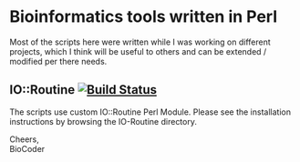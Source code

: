 Bioinformatics tools written in Perl 
====================================
Most of the scripts here were written while I was working on different projects, which I think will be useful to others and can be extended / modified per there needs.

IO::Routine [![Build Status](https://travis-ci.org/biocoder/Perl-for-Bioinformatics.png?branch=master)](https://travis-ci.org/biocoder/Perl-for-Bioinformatics)
----------------------------
The scripts use custom IO::Routine Perl Module. Please see the installation instructions by browsing the IO-Routine directory.


Cheers,  
BioCoder

